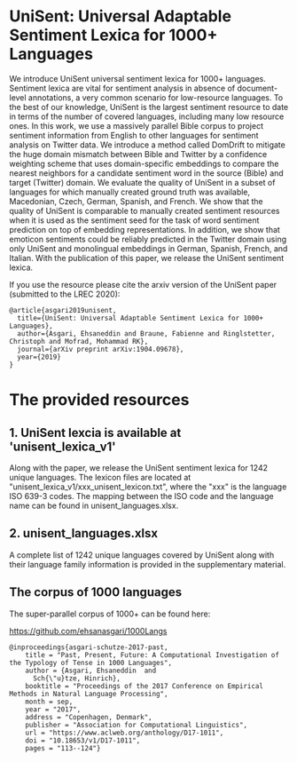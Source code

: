 # UniSent: Universal Adaptable Sentiment Lexica for 1000+ Languages

We introduce UniSent universal sentiment lexica for 1000+ languages. Sentiment lexica are vital for sentiment analysis in absence of document-level annotations, a very common scenario for low-resource languages. To the best of our knowledge, UniSent is the
largest sentiment resource to date in terms of
the number of covered languages, including many
low resource ones. In this work, we use a massively parallel Bible corpus to project sentiment information from English to other languages for sentiment analysis on  Twitter data.
We introduce a method called DomDrift to mitigate the huge domain mismatch between Bible and Twitter by a confidence weighting scheme that uses domain-specific embeddings to compare the nearest neighbors for a candidate sentiment word in the source (Bible) and target (Twitter) domain.
We evaluate the quality of UniSent in a subset of languages for which manually created ground truth was available, Macedonian, Czech, German, Spanish, and French. We show that the quality of UniSent is comparable to manually created sentiment resources when it is used as the sentiment seed for the task of word sentiment prediction on top of embedding representations. In addition, we show that emoticon sentiments could be reliably predicted in the Twitter domain using only UniSent and monolingual embeddings in German, Spanish, French, and Italian. With the publication of this
paper, we release the UniSent sentiment lexica.


If you use the resource please cite the arxiv version of the UniSent paper (submitted to the LREC 2020):
```
@article{asgari2019unisent,
  title={UniSent: Universal Adaptable Sentiment Lexica for 1000+ Languages},
  author={Asgari, Ehsaneddin and Braune, Fabienne and Ringlstetter, Christoph and Mofrad, Mohammad RK},
  journal={arXiv preprint arXiv:1904.09678},
  year={2019}
}
```

# The provided resources

## 1. UniSent lexcia is available at 'unisent_lexica_v1' 
Along with the paper, we release the UniSent sentiment lexica for 1242 unique languages. The lexicon files are located at "unisent_lexica_v1/xxx_unisent_lexicon.txt", where the "xxx" is the language ISO 639-3 codes. The mapping between the ISO code and the language name can be found in unisent_languages.xlsx. 


## 2.  unisent_languages.xlsx
A complete list of 1242 unique languages covered by UniSent along with their language family information is provided in the supplementary material.



## The corpus of 1000 languages  

The super-parallel corpus of 1000+ can be found here:

https://github.com/ehsanasgari/1000Langs

```
@inproceedings{asgari-schutze-2017-past,
    title = "Past, Present, Future: A Computational Investigation of the Typology of Tense in 1000 Languages",
    author = {Asgari, Ehsaneddin  and
      Sch{\"u}tze, Hinrich},
    booktitle = "Proceedings of the 2017 Conference on Empirical Methods in Natural Language Processing",
    month = sep,
    year = "2017",
    address = "Copenhagen, Denmark",
    publisher = "Association for Computational Linguistics",
    url = "https://www.aclweb.org/anthology/D17-1011",
    doi = "10.18653/v1/D17-1011",
    pages = "113--124"}

```
